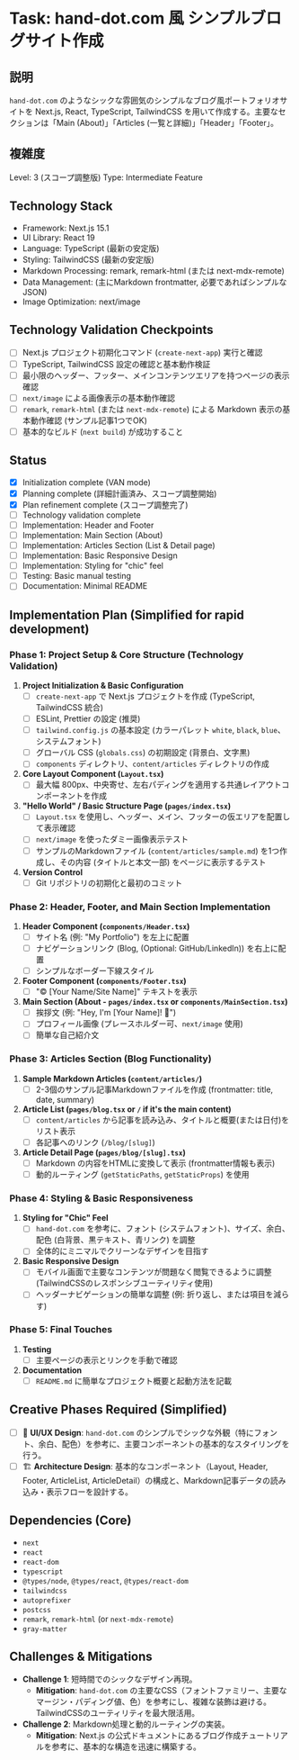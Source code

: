 # Task: hand-dot.com 風 シンプルブログサイト作成

## 説明
`hand-dot.com` のようなシックな雰囲気のシンプルなブログ風ポートフォリオサイトを Next.js, React, TypeScript, TailwindCSS を用いて作成する。主要なセクションは「Main (About)」「Articles (一覧と詳細)」「Header」「Footer」。

## 複雑度
Level: 3 (スコープ調整版)
Type: Intermediate Feature

## Technology Stack
- Framework: Next.js 15.1
- UI Library: React 19
- Language: TypeScript (最新の安定版)
- Styling: TailwindCSS (最新の安定版)
- Markdown Processing: remark, remark-html (または next-mdx-remote)
- Data Management: (主にMarkdown frontmatter, 必要であればシンプルなJSON)
- Image Optimization: next/image

## Technology Validation Checkpoints
- [ ] Next.js プロジェクト初期化コマンド (`create-next-app`) 実行と確認
- [ ] TypeScript, TailwindCSS 設定の確認と基本動作検証
- [ ] 最小限のヘッダー、フッター、メインコンテンツエリアを持つページの表示確認
- [ ] `next/image` による画像表示の基本動作確認
- [ ] `remark`, `remark-html` (または `next-mdx-remote`) による Markdown 表示の基本動作確認 (サンプル記事1つでOK)
- [ ] 基本的なビルド (`next build`) が成功すること

## Status
- [x] Initialization complete (VAN mode)
- [x] Planning complete (詳細計画済み、スコープ調整開始)
- [x] Plan refinement complete (スコープ調整完了)
- [ ] Technology validation complete
- [ ] Implementation: Header and Footer
- [ ] Implementation: Main Section (About)
- [ ] Implementation: Articles Section (List & Detail page)
- [ ] Implementation: Basic Responsive Design
- [ ] Implementation: Styling for "chic" feel
- [ ] Testing: Basic manual testing
- [ ] Documentation: Minimal README

## Implementation Plan (Simplified for rapid development)

### Phase 1: Project Setup & Core Structure (Technology Validation)
1.  **Project Initialization & Basic Configuration**
    *   [ ] `create-next-app` で Next.js プロジェクトを作成 (TypeScript, TailwindCSS 統合)
    *   [ ] ESLint, Prettier の設定 (推奨)
    *   [ ] `tailwind.config.js` の基本設定 (カラーパレット `white`, `black`, `blue`、システムフォント)
    *   [ ] グローバル CSS (`globals.css`) の初期設定 (背景白、文字黒)
    *   [ ] `components` ディレクトリ、`content/articles` ディレクトリの作成
2.  **Core Layout Component (`Layout.tsx`)**
    *   [ ] 最大幅 800px、中央寄せ、左右パディングを適用する共通レイアウトコンポーネントを作成
3.  **"Hello World" / Basic Structure Page (`pages/index.tsx`)**
    *   [ ] `Layout.tsx` を使用し、ヘッダー、メイン、フッターの仮エリアを配置して表示確認
    *   [ ] `next/image` を使ったダミー画像表示テスト
    *   [ ] サンプルのMarkdownファイル (`content/articles/sample.md`) を1つ作成し、その内容 (タイトルと本文一部) をページに表示するテスト
4.  **Version Control**
    *   [ ] Git リポジトリの初期化と最初のコミット

### Phase 2: Header, Footer, and Main Section Implementation
1.  **Header Component (`components/Header.tsx`)**
    *   [ ] サイト名 (例: "My Portfolio") を左上に配置
    *   [ ] ナビゲーションリンク (Blog, (Optional: GitHub/LinkedIn)) を右上に配置
    *   [ ] シンプルなボーダー下線スタイル
2.  **Footer Component (`components/Footer.tsx`)**
    *   [ ] "© [Your Name/Site Name]" テキストを表示
3.  **Main Section (About - `pages/index.tsx` or `components/MainSection.tsx`)**
    *   [ ] 挨拶文 (例: "Hey, I'm [Your Name]! 👋")
    *   [ ] プロフィール画像 (プレースホルダー可、`next/image` 使用)
    *   [ ] 簡単な自己紹介文

### Phase 3: Articles Section (Blog Functionality)
1.  **Sample Markdown Articles (`content/articles/`)**
    *   [ ] 2-3個のサンプル記事Markdownファイルを作成 (frontmatter: title, date, summary)
2.  **Article List (`pages/blog.tsx` or `/` if it's the main content)**
    *   [ ] `content/articles` から記事を読み込み、タイトルと概要(または日付)をリスト表示
    *   [ ] 各記事へのリンク (`/blog/[slug]`)
3.  **Article Detail Page (`pages/blog/[slug].tsx`)**
    *   [ ] Markdown の内容をHTMLに変換して表示 (frontmatter情報も表示)
    *   [ ] 動的ルーティング (`getStaticPaths`, `getStaticProps`) を使用

### Phase 4: Styling & Basic Responsiveness
1.  **Styling for "Chic" Feel**
    *   [ ] `hand-dot.com` を参考に、フォント (システムフォント)、サイズ、余白、配色 (白背景、黒テキスト、青リンク) を調整
    *   [ ] 全体的にミニマルでクリーンなデザインを目指す
2.  **Basic Responsive Design**
    *   [ ] モバイル画面で主要なコンテンツが問題なく閲覧できるように調整 (TailwindCSSのレスポンシブユーティリティ使用)
    *   [ ] ヘッダーナビゲーションの簡単な調整 (例: 折り返し、または項目を減らす)

### Phase 5: Final Touches
1.  **Testing**
    *   [ ] 主要ページの表示とリンクを手動で確認
2.  **Documentation**
    *   [ ] `README.md` に簡単なプロジェクト概要と起動方法を記載

## Creative Phases Required (Simplified)
- [ ] 🎨 **UI/UX Design**: `hand-dot.com` のシンプルでシックな外観（特にフォント、余白、配色）を参考に、主要コンポーネントの基本的なスタイリングを行う。
- [ ] 🏗️ **Architecture Design**: 基本的なコンポーネント（Layout, Header, Footer, ArticleList, ArticleDetail）の構成と、Markdown記事データの読み込み・表示フローを設計する。

## Dependencies (Core)
- `next`
- `react`
- `react-dom`
- `typescript`
- `@types/node`, `@types/react`, `@types/react-dom`
- `tailwindcss`
- `autoprefixer`
- `postcss`
- `remark`, `remark-html` (or `next-mdx-remote`)
- `gray-matter`

## Challenges & Mitigations
- **Challenge 1**: 短時間でのシックなデザイン再現。
    - **Mitigation**: `hand-dot.com` の主要なCSS（フォントファミリー、主要なマージン・パディング値、色）を参考にし、複雑な装飾は避ける。TailwindCSSのユーティリティを最大限活用。
- **Challenge 2**: Markdown処理と動的ルーティングの実装。
    - **Mitigation**: Next.js の公式ドキュメントにあるブログ作成チュートリアルを参考に、基本的な構造を迅速に構築する。 